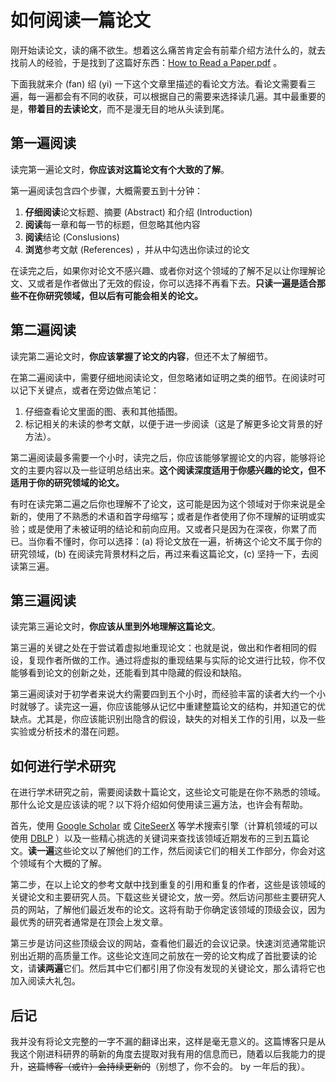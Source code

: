 # 如何阅读一篇论文

刚开始读论文，读的痛不欲生。想着这么痛苦肯定会有前辈介绍方法什么的，就去找前人的经验，于是找到了这篇好东西：[How to Read a Paper.pdf](https://web.stanford.edu/class/ee384m/Handouts/HowtoReadPaper.pdf) 。

下面我就来介 (fan) 绍 (yi) 一下这个文章里描述的看论文方法。看论文需要看三遍，每一遍都会有不同的收获，可以根据自己的需要来选择读几遍。其中最重要的是，**带着目的去读论文**，而不是漫无目的地从头读到尾。

## 第一遍阅读

读完第一遍论文时，**你应该对这篇论文有个大致的了解**。

第一遍阅读包含四个步骤，大概需要五到十分钟：

1. **仔细阅读**论文标题、摘要 (Abstract) 和介绍 (Introduction)
2. **阅读**每一章和每一节的标题，但忽略其他内容
3. **阅读**结论 (Conslusions)
4. **浏览**参考文献 (References) ，并从中勾选出你读过的论文

在读完之后，如果你对论文不感兴趣、或者你对这个领域的了解不足以让你理解论文、又或者是作者做出了无效的假设，你可以选择不再看下去。**只读一遍是适合那些不在你研究领域，但以后有可能会相关的论文。**

## 第二遍阅读

读完第二遍论文时，**你应该掌握了论文的内容**，但还不太了解细节。

在第二遍阅读中，需要仔细地阅读论文，但忽略诸如证明之类的细节。在阅读时可以记下关键点，或者在旁边做点笔记：

1. 仔细查看论文里面的图、表和其他插图。
2. 标记相关的未读的参考文献，以便于进一步阅读（这是了解更多论文背景的好方法）。

第二遍阅读最多需要一个小时，读完之后，你应该能够掌握论文的内容，能够将论文的主要内容以及一些证明总结出来。**这个阅读深度适用于你感兴趣的论文，但不适用于你的研究领域的论文。**

有时在读完第二遍之后你也理解不了论文，这可能是因为这个领域对于你来说是全新的，使用了不熟悉的术语和首字母缩写；或者是作者使用了你不理解的证明或实验；或是使用了未被证明的结论和前向应用。又或者只是因为在深夜，你累了而已。当你看不懂时，你可以选择：(a) 将论文放在一遍，祈祷这个论文不属于你的研究领域，(b) 在阅读完背景材料之后，再过来看这篇论文，(c) 坚持一下，去阅读第三遍。

## 第三遍阅读

读完第三遍论文时，**你应该从里到外地理解这篇论文**。

第三遍的关键之处在于尝试着虚拟地重现论文：也就是说，做出和作者相同的假设，复现作者所做的工作。通过将虚拟的重现结果与实际的论文进行比较，你不仅能够看到论文的创新之处，还能看到其中隐藏的假设和缺陷。

第三遍阅读对于初学者来说大约需要四到五个小时，而经验丰富的读者大约一个小时就够了。读完这一遍，你应该能够从记忆中重建整篇论文的结构，并知道它的优缺点。尤其是，你应该能识别出隐含的假设，缺失的对相关工作的引用，以及一些实验或分析技术的潜在问题。

## 如何进行学术研究

在进行学术研究之前，需要阅读数十篇论文，这些论文可能是在你不熟悉的领域。那什么论文是应该读的呢？以下将介绍如何使用读三遍方法，也许会有帮助。

首先，使用 [Google Scholar](https://scholar.google.com/) 或 [CiteSeerX](http://citeseerx.ist.psu.edu/index) 等学术搜索引擎（计算机领域的可以使用 [DBLP](https://dblp.uni-trier.de/) ）以及一些精心挑选的关键词来查找该领域近期发布的三到五篇论文。**读一遍**这些论文以了解他们的工作，然后阅读它们的相关工作部分，你会对这个领域有个大概的了解。

第二步，在以上论文的参考文献中找到重复的引用和重复的作者，这些是该领域的关键论文和主要研究人员。下载这些关键论文，放一旁。然后访问那些主要研究人员的网站，了解他们最近发布的论文。这将有助于你确定该领域的顶级会议，因为最优秀的研究者通常是在顶会上发文章。

第三步是访问这些顶级会议的网站，查看他们最近的会议记录。快速浏览通常能识别出近期的高质量工作。这些论文连同之前放在一旁的论文构成了首批要读的论文，请**读两遍**它们。然后其中它们都引用了你没有发现的关键论文，那么请将它也加入阅读大礼包。

## 后记

我并没有将论文完整的一字不漏的翻译出来，这样是毫无意义的。这篇博客只是从我这个刚进科研界的萌新的角度去提取对我有用的信息而已，随着以后我能力的提升，~~这篇博客（或许）会持续更新的~~（别想了，你不会的。 by 一年后的我）。
